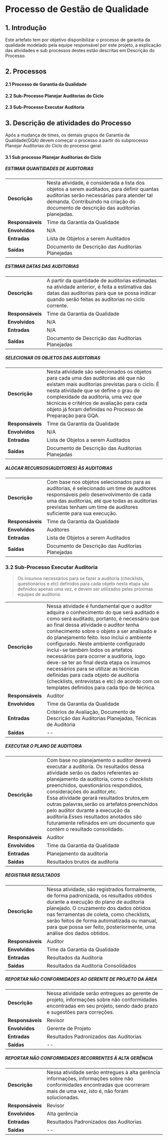 # Processo de Gestão de Qualidade

## 1. Introdução

Este artefato tem por objetivo disponibilizar o processo de garantia da qualidade modelado pela equipe responsável por este projeto, a explicação das atividades e sub processos destes estão descritas em Descrição do Processo.


## 2. Processos

#### 2.1 Processo de Garantia da Qualidade


#### 2.2 Sub-Processo Planejar Auditorias do Ciclo

#### 2.3 Sub-Processo Executar Auditoria



## 3. Descrição de atividades do Processo

Após a mudança de times, os demais grupos de Garantia da Qualidade(GQA) devem começar o processo a partir do subprocesso Planejar Auditorias do Ciclo do processo geral.

#### 3.1 Sub processo Planejar Auditorias do Ciclo

##### ESTIMAR QUANTIDADES DE AUDITORIAS

<table>
 <tbody>
  <tr>
   <td><b>Descrição</b></td>
   <td>Nesta atividade, é  considerada a lista dos objetos a serem auditados, para definir quantas auditorias serão necessárias para atender tal demanda. Contribuindo na criação do documento de descrição das auditorias planejadas.</td>
  </tr>
  <tr>
   <td><b>Responsáveis</b></td>
   <td>Time da Garantia da Qualidade</td>
  </tr>
  <tr>
   <td><b>Envolvidos</b></td>
   <td>N/A</td>
  </tr>
  <tr>
   <td><b>Entradas</b></td>
   <td>Lista de Objetos a serem Auditados</td>
  </tr>
  <tr>
   <td><b>Saídas</b></td>
   <td>Documento de Descrição das Auditorias Planejadas</td>
  </tr>
 </tbody>
</table>

##### ESTIMAR DATAS DAS AUDITORIAS

<table>
 <tbody>
  <tr>
   <td><b>Descrição</b></td>
   <td> A partir da quantidade de auditorias estimadas na atividade anterior, é feita a estimativa das datas das auditorias para que se possa indicar quando serão feitas as auditorias no ciclo corrente.</td>
  </tr>
  <tr>
   <td><b>Responsáveis</b></td>
   <td>Time da Garantia da Qualidade</td>
  </tr>
  <tr>
   <td><b>Envolvidos</b></td>
   <td>N/A</td>
  </tr>
  <tr>
   <td><b>Entradas</b></td>
   <td>N/A</td>
  </tr>
  <tr>
   <td><b>Saídas</b></td>
   <td>Documento de Descrição das Auditorias Planejadas</td>
  </tr>
 </tbody>
</table>

##### SELECIONAR OS OBJETOS DAS AUDITORIAS

<table>
 <tbody>
  <tr>
   <td><b>Descrição</b></td>
   <td> Nesta atividade são selecionados os objetos para cada uma das auditorias até que não existam mais auditorias previstas para o ciclo. É nesta atividade que se define o grau de complexidade da auditoria, uma vez que técnicas e critérios de avaliação para cada objeto já foram definidas no Processo de Preparação para GQA.</td>
  </tr>
  <tr>
   <td><b>Responsáveis</b></td>
   <td>Time da Garantia da Qualidade</td>
  </tr>
  <tr>
   <td><b>Envolvidos</b></td>
   <td>N/A</td>
  </tr>
  <tr>
   <td><b>Entradas</b></td>
   <td>Lista de Objetos a serem Auditados</td>
  </tr>
  <tr>
   <td><b>Saídas</b></td>
   <td>Documento de Descrição das Auditorias Planejadas</td>
  </tr>
 </tbody>
</table>

##### ALOCAR RECURSOS(AUDITORES) ÀS AUDITORIAS

<table>
 <tbody>
  <tr>
   <td><b>Descrição</b></td>
   <td> Com base nos objetos selecionados para as auditorias, é selecionado um time de auditores responsáveis pelo desenvolvimento de cada uma das auditorias, até que todas as auditorias previstas tenham um time de auditores suficiente para sua execução.</td>
  </tr>
  <tr>
   <td><b>Responsáveis</b></td>
   <td>Time da Garantia da Qualidade</td>
  </tr>
  <tr>
   <td><b>Envolvidos</b></td>
   <td>Auditores</td>
  </tr>
  <tr>
   <td><b>Entradas</b></td>
   <td>Lista de Objetos a serem Auditados</td>
  </tr>
  <tr>
   <td><b>Saídas</b></td>
   <td>Documento de Descrição das Auditorias Planejadas</td>
  </tr>
 </tbody>
</table> 


### 3.2 Sub-Processo Executar Auditoria

> Os insumos necessários para se fazer a auditoria (checklists, questionários e etc) definidos para cada objeto nesta etapa são definidos apenas uma vez, e devem ser utilizados pelas próximas equipes de auditoria.

<table>
 <tbody>
  <tr>
   <td><b>Descrição</b></td>
   <td>Nessa atividade é fundamental que o auditor adquira o conhecimento do que será auditado e como será auditado, portanto, é necessário que ao final dessa atividade o auditor tenha conhecimento sobre o objeto a ser analisado e do planejamento feito. Isso inclui o ambiente configurado. Neste ambiente configurado inclui-se também todos os artefatos necessários para ocorrer a auditoria, logo deve-se ter ao final desta etapa os insumos necessários para se utilizar as técnicas definidas para cada objeto de auditoria (checklists, entrevistas e etc) de acordo com os templates definidos para cada tipo de técnica. </td>
  </tr>
  <tr>
   <td><b>Responsáveis</b></td>
   <td>Auditor</td>
  </tr>
  <tr>
   <td><b>Envolvidos</b></td>
   <td>Time da Garantia da Qualidade</td>
  </tr>
  <tr>
   <td><b>Entradas</b></td>
   <td>Critérios de Avaliação, Documento de Descrição das Auditorias Planejadas, Técnicas de Auditoria</td>
  </tr>
  <tr>
   <td><b>Saídas</b></td>
   <td>--</td>
  </tr>
 </tbody>
</table> 

##### EXECUTAR O PLANO DE AUDITORIA

<table>
 <tbody>
  <tr>
   <td><b>Descrição</b></td>
   <td>
       Com base no planejamento o auditor deverá executar a auditoria. Os resultados dessa atividade serão os dados referentes ao planejamento da auditoria, como o <i>checklists</i> preenchidos, questionários respondidos, considerações do auditor,etc.<br>
        Essa atividade gerará resultados brutos,em outras palavras,serão os artefatos preenchidos pelo auditor durante a execução da auditoria.Esses resultados anotados são futuramente refinados em um documento que contém o resultado consolidado. 
  </td>
  </tr>
  <tr>
   <td><b>Responsáveis</b></td>
   <td>Auditor</td>
  </tr>
  <tr>
   <td><b>Envolvidos</b></td>
   <td>Time da Garantia da Qualidade</td>
  </tr>
  <tr>
   <td><b>Entradas</b></td>
   <td>Planejamento da auditoria</td>
  </tr>
  <tr>
   <td><b>Saídas</b></td>
   <td>Resultados brutos da auditoria  </td>
  </tr>
 </tbody>
</table>

##### REGISTRAR RESULTADOS

<table>
 <tbody>
  <tr>
   <td><b>Descrição</b></td>
   <td>Nessa atividade, são registrados formalmente, de forma padronizada, os resultados obtidos durante a execução do plano de auditoria planejado. O cruzamento dos dados obtidos nas ferramentas de coleta, como checklists, serão feitos de forma automatizada ou manual, para que possa ser feito, posteriormente, uma análise dos dados obtidos.</td>
  </tr>
  <tr>
   <td><b>Responsáveis</b></td>
   <td>Auditor</td>
  </tr>
  <tr>
   <td><b>Envolvidos</b></td>
   <td>Time da Garantia da Qualidade</td>
  </tr>
  <tr>
   <td><b>Entradas</b></td>
   <td>Resultados da Auditoria</td>
  </tr>
  <tr>
   <td><b>Saídas</b></td>
   <td>Resultados da Auditoria Consolidados</td>
  </tr>
 </tbody>
</table> 

##### REPORTAR NÃO CONFORMIDADES AO GERENTE DE PROJETO DA ÁREA

<table>
 <tbody>
  <tr>
   <td><b>Descrição</b></td>
   <td>Nessa atividade serão entregues ao gerente de projeto, informações sobre não conformidades encontradas em seu projeto, sendo dado prazo e sugestões para correções.</td>
  </tr>
  <tr>
   <td><b>Responsáveis</b></td>
   <td>Revisor</td>
  </tr>
  <tr>
   <td><b>Envolvidos</b></td>
   <td>Gerente de Projeto</td>
  </tr>
  <tr>
   <td><b>Entradas</b></td>
   <td>Resultados Padronizados das Auditorias</td>
  </tr>
  <tr>
   <td><b>Saídas</b></td>
   <td>--</td>
  </tr>
 </tbody>
</table> 

##### REPORTAR NÃO CONFORMIDADES RECORRENTES À ALTA GERÊNCIA

<table>
 <tbody>
  <tr>
   <td><b>Descrição</b></td>
   <td>Nessa atividade serão entregues à alta gerência informações, informações sobre não conformidades encontradas que ocorreram mais de uma vez, isto é, não foram solucionadas.</td>
  </tr>
  <tr>
   <td><b>Responsáveis</b></td>
   <td>Revisor</td>
  </tr>
  <tr>
   <td><b>Envolvidos</b></td>
   <td>Alta gerência</td>
  </tr>
  <tr>
   <td><b>Entradas</b></td>
   <td>Resultados Padronizados das Auditorias</td>
  </tr>
  <tr>
   <td><b>Saídas</b></td>
   <td>--</td>
  </tr>
 </tbody>
</table> 


